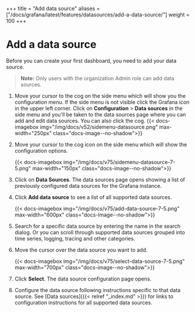 +++
title = "Add data source"
aliases = ["/docs/grafana/latest/features/datasources/add-a-data-source/"]
weight = 100
+++

# Add a data source

Before you can create your first dashboard, you need to add your data source.

> **Note:** Only users with the organization Admin role can add data sources.

1. Move your cursor to the cog on the side menu which will show you the configuration menu. If the side menu is not visible click the Grafana icon in the upper left corner. Click on **Configuration** > **Data sources** in the side menu and you'll be taken to the data sources page
   where you can add and edit data sources. You can also click the cog.
{{< docs-imagebox img="/img/docs/v52/sidemenu-datasource.png" max-width="250px" class="docs-image--no-shadow">}}

1. Move your cursor to the cog icon on the side menu which will show the configuration options.
   
    {{< docs-imagebox img="/img/docs/v75/sidemenu-datasource-7-5.png" max-width="150px" class="docs-image--no-shadow">}}

1. Click on **Data Sources**. The data sources page opens showing a list of previously configured data sources for the Grafana instance.

1. Click **Add data source** to see a list of all supported data sources.
   
    {{< docs-imagebox img="/img/docs/v75/add-data-source-7-5.png" max-width="600px" class="docs-image--no-shadow">}}
   
1. Search for a specific data source by entering the name in the search dialog. Or you can scroll through supported data sources grouped into time series, logging, tracing and other categories.

1. Move the cursor over the data source you want to add.

    {{< docs-imagebox img="/img/docs/v75/select-data-source-7-5.png" max-width="700px" class="docs-image--no-shadow">}}
   
1. Click **Select**. The data source configuration page opens.

1. Configure the data source following instructions specific to that data source. See [Data sources]({{< relref "_index.md" >}}) for links to configuration instructions for all supported data sources.



